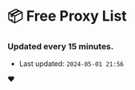 # :package: Free Proxy List
### Updated every 15 minutes.

- Last updated: `2024-05-01 21:56`

:heart:
